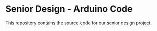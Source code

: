 # Senior Design - Arduino Code

This repository contains the source code for our senior design project.
